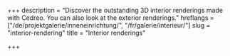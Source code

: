 +++
description = "Discover the outstanding 3D interior renderings made with Cedreo. You can also look at the exterior renderings."
hreflangs = ["/de/projektgalerie/inneneinrichtung/", "/fr/galerie/interieur/"]
slug = "interior-rendering"
title = "Interior renderings"

+++
